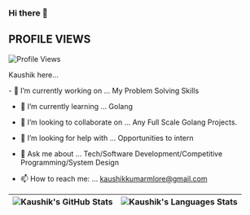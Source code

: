 ### Hi there 👋
## PROFILE VIEWS
 ![Profile Views](https://profile-counter.glitch.me/{Kaushik268mlore}/count.svg)
<p> Kaushik here...</p>
- 🔭 I’m currently working on ... My Problem Solving Skills

- 🌱 I’m currently learning ... Golang

- 👯 I’m looking to collaborate on ... Any Full Scale Golang Projects.


- 🤔 I’m looking for help with ... Opportunities to intern


- 💬 Ask me about ... Tech/Software Development/Competitive Programming/System Design


- 📫 How to reach me: ... kaushikkumarmlore@gmail.com



![Kaushik's GitHub Stats](https://github-readme-stats.vercel.app/api?username=Kaushik268mlore&show_icons=true&include_all_commits=true&theme=ocean_dark&border_color=6b03fc) | ![Kaushik's Languages Stats](https://github-readme-stats.vercel.app/api/top-langs/?username=Kaushik268mlore&theme=ocean_dark&langs_count=10&&border_color=6b03fc)
| ------------- | ------------- |
